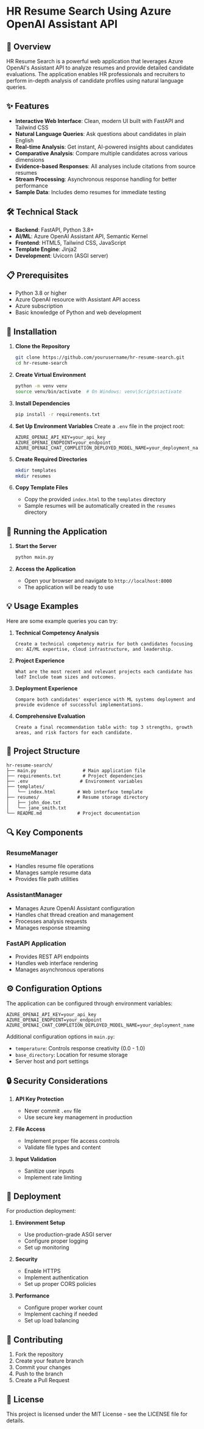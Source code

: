 # HR Resume Search Using Azure OpenAI Assistant API

## 🚀 Overview

HR Resume Search is a powerful web application that leverages Azure OpenAI's Assistant API to analyze resumes and provide detailed candidate evaluations. The application enables HR professionals and recruiters to perform in-depth analysis of candidate profiles using natural language queries.

## ✨ Features

- **Interactive Web Interface**: Clean, modern UI built with FastAPI and Tailwind CSS
- **Natural Language Queries**: Ask questions about candidates in plain English
- **Real-time Analysis**: Get instant, AI-powered insights about candidates
- **Comparative Analysis**: Compare multiple candidates across various dimensions
- **Evidence-based Responses**: All analyses include citations from source resumes
- **Stream Processing**: Asynchronous response handling for better performance
- **Sample Data**: Includes demo resumes for immediate testing

## 🛠️ Technical Stack

- **Backend**: FastAPI, Python 3.8+
- **AI/ML**: Azure OpenAI Assistant API, Semantic Kernel
- **Frontend**: HTML5, Tailwind CSS, JavaScript
- **Template Engine**: Jinja2
- **Development**: Uvicorn (ASGI server)

## 📋 Prerequisites

- Python 3.8 or higher
- Azure OpenAI resource with Assistant API access
- Azure subscription
- Basic knowledge of Python and web development

## 🔧 Installation

1. **Clone the Repository**
   ```bash
   git clone https://github.com/yourusername/hr-resume-search.git
   cd hr-resume-search
   ```

2. **Create Virtual Environment**
   ```bash
   python -m venv venv
   source venv/bin/activate  # On Windows: venv\Scripts\activate
   ```

3. **Install Dependencies**
   ```bash
   pip install -r requirements.txt
   ```

4. **Set Up Environment Variables**
   Create a `.env` file in the project root:
   ```env
   AZURE_OPENAI_API_KEY=your_api_key
   AZURE_OPENAI_ENDPOINT=your_endpoint
   AZURE_OPENAI_CHAT_COMPLETION_DEPLOYED_MODEL_NAME=your_deployment_name
   ```

5. **Create Required Directories**
   ```bash
   mkdir templates
   mkdir resumes
   ```

6. **Copy Template Files**
   - Copy the provided `index.html` to the `templates` directory
   - Sample resumes will be automatically created in the `resumes` directory

## 🚀 Running the Application

1. **Start the Server**
   ```bash
   python main.py
   ```

2. **Access the Application**
   - Open your browser and navigate to `http://localhost:8000`
   - The application will be ready to use

## 💡 Usage Examples

Here are some example queries you can try:

1. **Technical Competency Analysis**
   ```
   Create a technical competency matrix for both candidates focusing on: AI/ML expertise, cloud infrastructure, and leadership.
   ```

2. **Project Experience**
   ```
   What are the most recent and relevant projects each candidate has led? Include team sizes and outcomes.
   ```

3. **Deployment Experience**
   ```
   Compare both candidates' experience with ML systems deployment and provide evidence of successful implementations.
   ```

4. **Comprehensive Evaluation**
   ```
   Create a final recommendation table with: top 3 strengths, growth areas, and risk factors for each candidate.
   ```

## 📁 Project Structure

```
hr-resume-search/
├── main.py                 # Main application file
├── requirements.txt        # Project dependencies
├── .env                   # Environment variables
├── templates/
│   └── index.html        # Web interface template
├── resumes/              # Resume storage directory
│   ├── john_doe.txt
│   └── jane_smith.txt
└── README.md             # Project documentation
```

## 🔍 Key Components

### ResumeManager
- Handles resume file operations
- Manages sample resume data
- Provides file path utilities

### AssistantManager
- Manages Azure OpenAI Assistant configuration
- Handles chat thread creation and management
- Processes analysis requests
- Manages response streaming

### FastAPI Application
- Provides REST API endpoints
- Handles web interface rendering
- Manages asynchronous operations

## ⚙️ Configuration Options

The application can be configured through environment variables:

```env
AZURE_OPENAI_API_KEY=your_api_key
AZURE_OPENAI_ENDPOINT=your_endpoint
AZURE_OPENAI_CHAT_COMPLETION_DEPLOYED_MODEL_NAME=your_deployment_name
```

Additional configuration options in `main.py`:
- `temperature`: Controls response creativity (0.0 - 1.0)
- `base_directory`: Location for resume storage
- Server host and port settings

## 🔒 Security Considerations

1. **API Key Protection**
   - Never commit `.env` file
   - Use secure key management in production

2. **File Access**
   - Implement proper file access controls
   - Validate file types and content

3. **Input Validation**
   - Sanitize user inputs
   - Implement rate limiting

## 🚀 Deployment

For production deployment:

1. **Environment Setup**
   - Use production-grade ASGI server
   - Configure proper logging
   - Set up monitoring

2. **Security**
   - Enable HTTPS
   - Implement authentication
   - Set up proper CORS policies

3. **Performance**
   - Configure proper worker count
   - Implement caching if needed
   - Set up load balancing

## 🤝 Contributing

1. Fork the repository
2. Create your feature branch
3. Commit your changes
4. Push to the branch
5. Create a Pull Request

## 📝 License

This project is licensed under the MIT License - see the LICENSE file for details.
